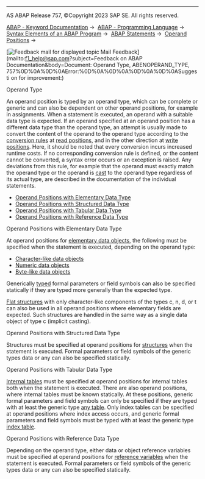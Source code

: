   

* * *

AS ABAP Release 757, ©Copyright 2023 SAP SE. All rights reserved.

[ABAP - Keyword Documentation](javascript:call_link\('abenabap.htm'\)) →  [ABAP - Programming Language](javascript:call_link\('abenabap_reference.htm'\)) →  [Syntax Elements of an ABAP Program](javascript:call_link\('abenabap_syntax.htm'\)) →  [ABAP Statements](javascript:call_link\('abenabap_statements.htm'\)) →  [Operand Positions](javascript:call_link\('abenoperand_positions.htm'\)) → 

 [![](Mail.gif?object=Mail.gif&sap-language=EN "Feedback mail for displayed topic") Mail Feedback](mailto:f1_help@sap.com?subject=Feedback on ABAP Documentation&body=Document: Operand Type, ABENOPERAND_TYPE, 757%0D%0A%0D%0AError:%0D%0A%0D%0A%0D%0A%0D%0ASuggesti
on for improvement:)

Operand Type

An operand position is typed by an operand type, which can be complete or generic and can also be dependent on other operand positions, for example in assignments. When a statement is executed, an operand with a suitable data type is expected. If an operand specified at an operand position has a different data type than the operand type, an attempt is usually made to convert the content of the operand to the operand type according to the [conversion rules](javascript:call_link\('abenconversion_rules.htm'\)) at [read positions](javascript:call_link\('abenread_position_glosry.htm'\) "Glossary Entry"), and in the other direction at [write positions](javascript:call_link\('abenwrite_position_glosry.htm'\) "Glossary Entry"). Here, it should be noted that every conversion incurs increased runtime costs. If no corresponding conversion rule is defined, or the content cannot be converted, a syntax error occurs or an exception is raised. Any deviations from this rule, for example that the operand must exactly match the operand type or the operand is [cast](javascript:call_link\('abencast_casting_glosry.htm'\) "Glossary Entry") to the operand type regardless of its actual type, are described in the documentation of the individual statements.

-   [Operand Positions with Elementary Data Type](#@@ITOC@@ABENOPERAND_TYPE_1)
-   [Operand Positions with Structured Data Type](#@@ITOC@@ABENOPERAND_TYPE_2)
-   [Operand Positions with Tabular Data Type](#@@ITOC@@ABENOPERAND_TYPE_3)
-   [Operand Positions with Reference Data Type](#@@ITOC@@ABENOPERAND_TYPE_4)

Operand Positions with Elementary Data Type   

At operand positions for [elementary data objects](javascript:call_link\('abenelementary_data_object_glosry.htm'\) "Glossary Entry"), the following must be specified when the statement is executed, depending on the operand type:

-   [Character-like data objects](javascript:call_link\('abencharlike_data_object_glosry.htm'\) "Glossary Entry")
-   [Numeric data objects](javascript:call_link\('abennumeric_data_object_glosry.htm'\) "Glossary Entry")
-   [Byte-like data objects](javascript:call_link\('abenbyte_like_data_object_glosry.htm'\) "Glossary Entry")

Generically [typed](javascript:call_link\('abentyping_glosry.htm'\) "Glossary Entry") formal parameters or field symbols can also be specified statically if they are typed more generally than the expected type.

[Flat structures](javascript:call_link\('abenflat_structure_glosry.htm'\) "Glossary Entry") with only character-like components of the types c, n, d, or t can also be used in all operand positions where elementary fields are expected. Such structures are handled in the same way as a single data object of type c (implicit casting).

Operand Positions with Structured Data Type   

Structures must be specified at operand positions for [structures](javascript:call_link\('abenstructure_glosry.htm'\) "Glossary Entry") when the statement is executed. Formal parameters or field symbols of the generic types data or any can also be specified statically.

Operand Positions with Tabular Data Type   

[Internal tables](javascript:call_link\('abeninternal_table_glosry.htm'\) "Glossary Entry") must be specified at operand positions for internal tables both when the statement is executed. There are also operand positions, where internal tables must be known statically. At these positions, generic formal parameters and field symbols can only be specified if they are typed with at least the generic type [any table](javascript:call_link\('abenbuilt_in_types_generic.htm'\)). Only index tables can be specified at operand positions where index access occurs, and generic formal parameters and field symbols must be typed with at least the generic type [index table](javascript:call_link\('abenbuilt_in_types_generic.htm'\)).

Operand Positions with Reference Data Type   

Depending on the operand type, either data or object reference variables must be specified at operand positions for [reference variables](javascript:call_link\('abenreference_variable_glosry.htm'\) "Glossary Entry") when the statement is executed. Formal parameters or field symbols of the generic types data or any can also be specified statically.